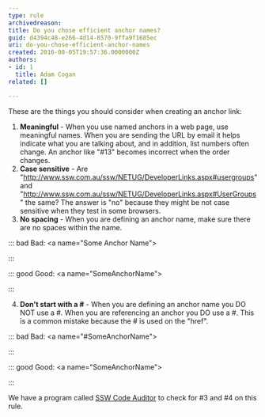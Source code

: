 ```yaml
---
type: rule
archivedreason: 
title: Do you chose efficient anchor names?
guid: d4394c48-e266-4d14-8570-9ffa9f1685ec
uri: do-you-chose-efficient-anchor-names
created: 2016-08-05T19:57:36.0000000Z
authors:
- id: 1
  title: Adam Cogan
related: []

---
```


These are the things you should consider when creating an anchor link:

<!--endintro-->

1. **Meaningful** - When you use named anchors in a web page, use meaningful names. When you are sending the URL by email it helps indicate what you are talking about, and in addition, list numbers often change. An anchor like "#13" becomes incorrect when the order changes.
2. **Case sensitive** - Are "http://www.ssw.com.au/ssw/NETUG/DeveloperLinks.aspx#usergroups" and "http://www.ssw.com.au/ssw/NETUG/DeveloperLinks.aspx#UserGroups" the same? The answer is "no" because they might be not case sensitive when they test in some browsers.
3. **No spacing** - When you are defining an anchor name, make sure there are no spaces within the name. 


::: bad
Bad: &lt;a name="Some Anchor Name"&gt; 

:::



::: good
Good: &lt;a name="SomeAnchorName"&gt; 

:::

4. **Don't start with a #** - When you are defining an anchor name you DO NOT use a #.
When you are referencing an anchor you DO use a #.
This is a common mistake because the # is used on the "href".


::: bad
Bad: &lt;a name="#SomeAnchorName"&gt; 

:::



::: good
Good: &lt;a name="SomeAnchorName"&gt; 

:::


We have a program called [SSW Code Auditor](https&#58;//www.ssw.com.au/ssw/codeauditor/) to check for #3 and #4 on this rule.
